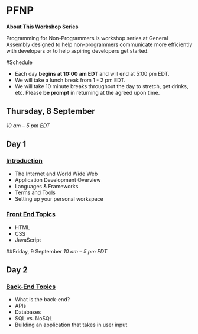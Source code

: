 # PFNP

**About This Workshop Series**

Programming for Non-Programmers is workshop series at General Assembly designed to help non-programmers communicate more efficiently with developers or to help aspiring developers get started.

#Schedule

- Each day **begins at 10:00 am EDT** and will end at 5:00 pm EDT.
- We will take a lunch break from 1 - 2 pm EDT.
- We will take 10 minute breaks throughout the day to stretch, get drinks, etc. Please **be prompt** in returning at the agreed upon time.

## Thursday, 8 September 
_10 am – 5 pm EDT_

## Day 1
### [Introduction](indtroduction.md)
- The Internet and World Wide Web
- Application Development Overview
- Languages & Frameworks
- Terms and Tools
- Setting up your personal workspace

### [Front End Topics](front_end.md)
- HTML
- CSS
- JavaScript

##Friday, 9 September 
_10 am – 5 pm EDT_

## Day 2
### [Back-End Topics](back_end.md)
- What is the back-end?
- APIs
- Databases
- SQL vs. NoSQL
- Building an application that takes in user input
